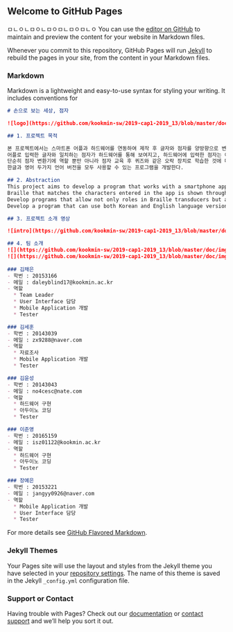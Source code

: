 ## Welcome to GitHub Pages

ㅁㄴㅇㄴㅁㅇㄴㅁㅇㅁㄴㅁㅇㅁㄴㅇ
You can use the [editor on GitHub](https://github.com/kookmin-sw/cap-template/edit/master/index.md) to maintain and preview the content for your website in Markdown files.

Whenever you commit to this repository, GitHub Pages will run [Jekyll](https://jekyllrb.com/) to rebuild the pages in your site, from the content in your Markdown files.

### Markdown

Markdown is a lightweight and easy-to-use syntax for styling your writing. It includes conventions for

```markdown
# 손으로 보는 세상, 점자

![logo](https://github.com/kookmin-sw/2019-cap1-2019_13/blob/master/doc/img/logo.png)

## 1. 프로젝트 목적

본 프로젝트에서는 스마트폰 어플과 하드웨어를 연동하여 제작 후 글자와 점자를 양방향으로 변환해주는 프로그램을 개발을 목표로 한다. 기존에 있는 학습 기구들과 다르게, 스마트폰  음성인식 기능을 추가하여 시각장애인들이 더 편리하게 사용할 수 있도록 한다.
어플로 입력한 글자와 일치하는 점자가 하드웨어를 통해 보여지고, 하드웨어에 입력한 점자는 어플을 통해 일치하는 글자로 보여지는 프로그램을 개발한다.
단순히 점자 변환기에 역할 뿐만 아니라 점자 교육 후 퀴즈와 같은 오락 장치로 학습한 것에 대한 복습 및 흥미유발도 가능한 프로그램을 개발한다.
한글과 영어 두가지 언어 버전을 모두 사용할 수 있는 프로그램을 개발한다.

## 2. Abstraction
This project aims to develop a program that works with a smartphone application and hardware to convert letters and Braille in both directions after production. Unlike traditional learning devices, smartphone voice recognition features are added to make it more convenient for people who are blind.
Braille that matches the characters entered in the app is shown through the hardware, and Braille entered into the hardware develops a program that is shown by matching characters through the application.
Develop programs that allow not only roles in Braille transducers but also review and interest in learning with entertainment devices such as Braille Education and Quiz.
Develop a program that can use both Korean and English language versions.

## 3. 프로젝트 소개 영상

![intro](https://github.com/kookmin-sw/2019-cap1-2019_13/blob/master/doc/img/%EC%98%81%EC%83%81.gif)

## 4. 팀 소개
![](https://github.com/kookmin-sw/2019-cap1-2019_13/blob/master/doc/img/13%EC%A1%B0%EC%82%AC%EC%A7%842.jpeg)
![](https://github.com/kookmin-sw/2019-cap1-2019_13/blob/master/doc/img/13%EC%A1%B0%EC%82%AC%EC%A7%841.jpeg)
      
### 김채은
- 학번 : 20153166
- 메일 : daleyblind17@kookmin.ac.kr
- 역할
  * Team Leader
  * User Interface 담당
  * Mobile Application 개발
  * Tester

### 김세훈
- 학번 : 20143039
- 메일 : zx9288@naver.com
- 역할
  * 자료조사
  * Mobile Application 개발 
  * Tester

### 김윤성
- 학번 : 20143043
- 메일 : no4cesc@nate.com
- 역할
  * 하드웨어 구현
  * 아두이노 코딩
  * Tester

### 이준영
- 학번 : 20165159
- 메일 : isz01122@kookmin.ac.kr
- 역할
  * 하드웨어 구현
  * 아두이노 코딩
  * Tester

### 장예은
- 학번 : 20153221
- 메일 : jangyy0926@naver.com
- 역할
  * Mobile Application 개발
  * User Interface 담당
  * Tester

```

For more details see [GitHub Flavored Markdown](https://guides.github.com/features/mastering-markdown/).

### Jekyll Themes

Your Pages site will use the layout and styles from the Jekyll theme you have selected in your [repository settings](https://github.com/kookmin-sw/cap-template/settings). The name of this theme is saved in the Jekyll `_config.yml` configuration file.

### Support or Contact

Having trouble with Pages? Check out our [documentation](https://help.github.com/categories/github-pages-basics/) or [contact support](https://github.com/contact) and we’ll help you sort it out.
